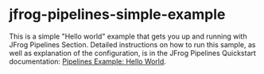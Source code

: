# jfrog-pipelines-simple-example   

This is a simple "Hello world"  example that gets you up and running with JFrog Pipelines Section.
Detailed instructions on how to run this sample, as well as explanation of the configuration, is in the JFrog Pipelines Quickstart documentation:
[Pipelines Example: Hello World](https://www.jfrog.com/confluence/display/JFROG/Pipeline+Example%3A+Hello+World).
